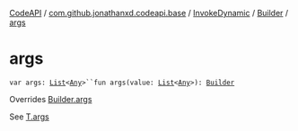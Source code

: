 [CodeAPI](../../../index.md) / [com.github.jonathanxd.codeapi.base](../../index.md) / [InvokeDynamic](../index.md) / [Builder](index.md) / [args](.)

# args

`var args: `[`List`](https://kotlinlang.org/api/latest/jvm/stdlib/kotlin.collections/-list/index.html)`<`[`Any`](https://kotlinlang.org/api/latest/jvm/stdlib/kotlin/-any/index.html)`>``fun args(value: `[`List`](https://kotlinlang.org/api/latest/jvm/stdlib/kotlin.collections/-list/index.html)`<`[`Any`](https://kotlinlang.org/api/latest/jvm/stdlib/kotlin/-any/index.html)`>): `[`Builder`](index.md)

Overrides [Builder.args](../../-invoke-dynamic-base/-builder/args.md)

See [T.args](#)

